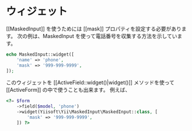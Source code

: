 ウィジェット
============

[[MaskedInput]] を使うためには [[mask]] プロパティを設定する必要があります。
次の例は、MaskedInput を使って電話番号を収集する方法を示しています。

```php
echo MaskedInput::widget([
    'name' => 'phone',
    'mask' => '999-999-9999',
]);
```

このウィジェットを [[ActiveField::widget()|widget()]] メソッドを使って [[ActiveForm]] の中で使うことも出来ます。
例えば、

```php
<?= $form
    ->field($model, 'phone')
    ->widget(Yiisoft\Yii\MaskedInput\MaskedInput::class, [
        'mask' => '999-999-9999',
    ]) ?>
```
